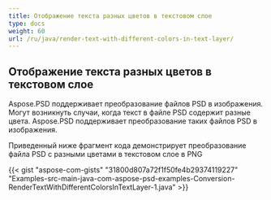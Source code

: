 ```yaml
---
title: Отображение текста разных цветов в текстовом слое
type: docs
weight: 60
url: /ru/java/render-text-with-different-colors-in-text-layer/
---
```


## **Отображение текста разных цветов в текстовом слое**
Aspose.PSD поддерживает преобразование файлов PSD в изображения. Могут возникнуть случаи, когда текст в файле PSD содержит разные цвета. Aspose.PSD поддерживает преобразование таких файлов PSD в изображения.

Приведенный ниже фрагмент кода демонстрирует преобразование файла PSD с разными цветами в текстовом слое в PNG

{{< gist "aspose-com-gists" "31800d807a72f1f50fe4b29374119227" "Examples-src-main-java-com-aspose-psd-examples-Conversion-RenderTextWithDifferentColorsInTextLayer-1.java" >}}
